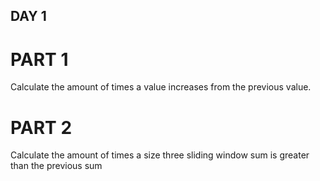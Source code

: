 ## DAY 1
# PART 1
Calculate the amount of times a value increases from the previous value.
# PART 2
Calculate the amount of times a size three sliding window sum is greater than the previous sum